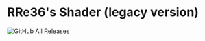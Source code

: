 # RRe36's Shader (legacy version)

![GitHub All Releases](https://img.shields.io/github/downloads/rre36/rre36-shader-legacy/total?style=for-the-badge)
